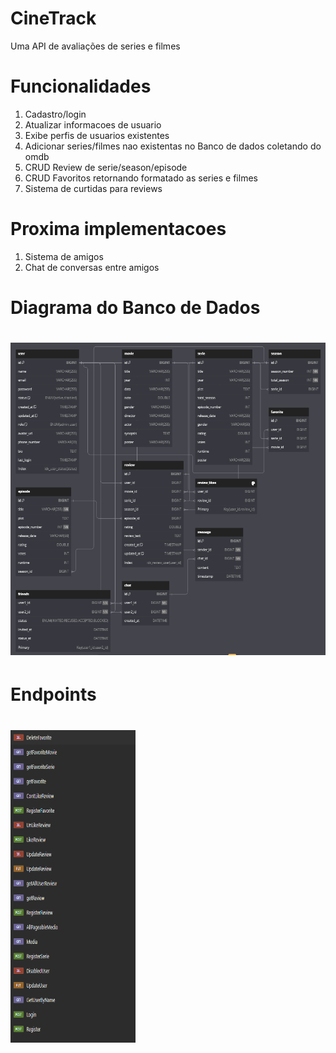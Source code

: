 <h1>CineTrack</h1>
<p>Uma API de avaliações de series e filmes</p>

<h1>Funcionalidades</h1>
<ol>
	<li>Cadastro/login</li>
	<li>Atualizar informacoes de usuario</li>
	<li>Exibe perfis de usuarios existentes</li>
	<li>Adicionar series/filmes nao existentas no Banco de dados coletando do omdb</li>
	<li>CRUD Review de serie/season/episode</li>
	<li>CRUD Favoritos retornando formatado as series e filmes</li>
	<li>Sistema de curtidas para reviews</li>
</ol>

<h1>Proxima implementacoes</h1>
<ol>
	<li>Sistema de amigos</li>
	<li>Chat de conversas entre amigos</li>
</ol>

<h1>Diagrama do Banco de Dados</h1>
<h1><img id = "diagrama" src="src/main/resources/static/images/diagram.png" alt="Diagrama do Banco de Dados" width="700" height="500"></h1>

<h1>Endpoints</h1>
<h1><img id = "diagrama" src="src/main/resources/static/images/endpoint.png" alt="Diagrama do Banco de Dados" width="200" height="500"></h1>
